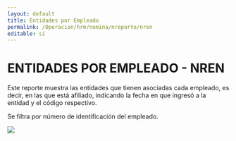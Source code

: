 ```yaml
---
layout: default
title: Entidades por Empleado
permalink: /Operacion/hrm/nomina/nreporte/nren
editable: si
---
```


# ENTIDADES POR EMPLEADO - NREN


Este reporte muestra las entidades que tienen asociadas cada empleado, es decir, en las que está afiliado, indicando la fecha en que ingresó a la entidad y el código respectivo.

Se filtra por número de identificación del empleado.


![](nren1.png)






